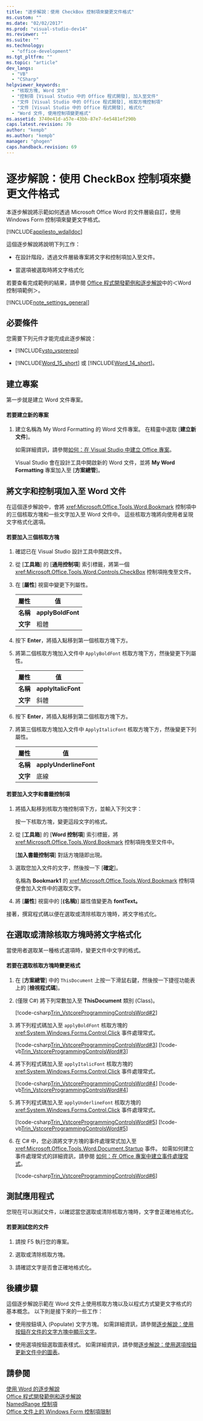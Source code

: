 ```yaml
---
title: "逐步解說：使用 CheckBox 控制項來變更文件格式"
ms.custom: ""
ms.date: "02/02/2017"
ms.prod: "visual-studio-dev14"
ms.reviewer: ""
ms.suite: ""
ms.technology: 
  - "office-development"
ms.tgt_pltfrm: ""
ms.topic: "article"
dev_langs: 
  - "VB"
  - "CSharp"
helpviewer_keywords: 
  - "核取方塊, Word 文件"
  - "控制項 [Visual Studio 中的 Office 程式開發], 加入至文件"
  - "文件 [Visual Studio 中的 Office 程式開發], 核取方塊控制項"
  - "文件 [Visual Studio 中的 Office 程式開發], 格式化"
  - "Word 文件, 使用控制項變更格式"
ms.assetid: 3740e41d-a57e-43bb-87e7-6e5481ef290b
caps.latest.revision: 70
author: "kempb"
ms.author: "kempb"
manager: "ghogen"
caps.handback.revision: 69
---
```

# 逐步解說：使用 CheckBox 控制項來變更文件格式
  本逐步解說將示範如何透過 Microsoft Office Word 的文件層級自訂，使用 Windows Form 控制項來變更文字格式。  
  
 [!INCLUDE[appliesto_wdalldoc](../vsto/includes/appliesto-wdalldoc-md.md)]  
  
 這個逐步解說將說明下列工作：  
  
-   在設計階段，透過文件層級專案將文字和控制項加入至文件。  
  
-   當選項被選取時將文字格式化  
  
 若要查看完成範例的結果，請參閱 [Office 程式開發範例和逐步解說](../vsto/office-development-samples-and-walkthroughs.md)中的＜Word 控制項範例＞。  
  
 [!INCLUDE[note_settings_general](../sharepoint/includes/note-settings-general-md.md)]  
  
## 必要條件  
 您需要下列元件才能完成此逐步解說：  
  
-   [!INCLUDE[vsto_vsprereq](../vsto/includes/vsto-vsprereq-md.md)]  
  
-   [!INCLUDE[Word_15_short](../vsto/includes/word-15-short-md.md)] 或 [!INCLUDE[Word_14_short](../vsto/includes/word-14-short-md.md)]。  
  
## 建立專案  
 第一步就是建立 Word 文件專案。  
  
#### 若要建立新的專案  
  
1.  建立名稱為 My Word Formatting 的 Word 文件專案。  在精靈中選取 \[**建立新文件**\]。  
  
     如需詳細資訊，請參閱[如何：在 Visual Studio 中建立 Office 專案](../vsto/how-to-create-office-projects-in-visual-studio.md)。  
  
     Visual Studio 會在設計工具中開啟新的 Word 文件，並將 **My Word Formatting** 專案加入至 \[**方案總管**\]。  
  
## 將文字和控制項加入至 Word 文件  
 在這個逐步解說中，會將 <xref:Microsoft.Office.Tools.Word.Bookmark> 控制項中的三個核取方塊和一些文字加入至 Word 文件中。  這些核取方塊將向使用者呈現文字格式化選項。  
  
#### 若要加入三個核取方塊  
  
1.  確認已在 Visual Studio 設計工具中開啟文件。  
  
2.  從 \[**工具箱**\] 的 \[**通用控制項**\] 索引標籤，將第一個 <xref:Microsoft.Office.Tools.Word.Controls.CheckBox> 控制項拖曳至文件。  
  
3.  在 \[**屬性**\] 視窗中變更下列屬性。  
  
    |屬性|值|  
    |--------|-------|  
    |**名稱**|**applyBoldFont**|  
    |**文字**|粗體|  
  
4.  按下 **Enter**，將插入點移到第一個核取方塊下方。  
  
5.  將第二個核取方塊加入文件中 `ApplyBoldFont` 核取方塊下方，然後變更下列屬性。  
  
    |屬性|值|  
    |--------|-------|  
    |**名稱**|**applyItalicFont**|  
    |**文字**|斜體|  
  
6.  按下 **Enter**，將插入點移到第二個核取方塊下方。  
  
7.  將第三個核取方塊加入文件中 `ApplyItalicFont` 核取方塊下方，然後變更下列屬性。  
  
    |屬性|值|  
    |--------|-------|  
    |**名稱**|**applyUnderlineFont**|  
    |**文字**|底線|  
  
#### 若要加入文字和書籤控制項  
  
1.  將插入點移到核取方塊控制項下方，並輸入下列文字：  
  
     按一下核取方塊，變更這段文字的格式。  
  
2.  從 \[**工具箱**\] 的 \[**Word 控制項**\] 索引標籤，將 <xref:Microsoft.Office.Tools.Word.Bookmark> 控制項拖曳至文件中。  
  
     \[**加入書籤控制項**\] 對話方塊隨即出現。  
  
3.  選取您加入文件的文字，然後按一下 \[**確定**\]。  
  
     名稱為 **Bookmark1** 的 <xref:Microsoft.Office.Tools.Word.Bookmark> 控制項便會加入文件中的選取文字。  
  
4.  將 \[**屬性**\] 視窗中的 \[**\(名稱\)**\] 屬性值變更為 **fontText。**  
  
 接著，撰寫程式碼以便在選取或清除核取方塊時，將文字格式化。  
  
## 在選取或清除核取方塊時將文字格式化  
 當使用者選取某一種格式選項時，變更文件中文字的格式。  
  
#### 若要在選取核取方塊時變更格式  
  
1.  在 \[**方案總管**\] 中的 `ThisDocument` 上按一下滑鼠右鍵，然後按一下捷徑功能表上的 \[**檢視程式碼**\]。  
  
2.  \(僅限 C\#\) 將下列常數加入至 **ThisDocument** 類別 \(Class\)。  
  
     [!code-csharp[Trin_VstcoreProgrammingControlsWord#2](../snippets/csharp/VS_Snippets_OfficeSP/Trin_VstcoreProgrammingControlsWord/CS/ThisDocument.cs#2)]  
  
3.  將下列程式碼加入至 `applyBoldFont` 核取方塊的 <xref:System.Windows.Forms.Control.Click> 事件處理常式。  
  
     [!code-csharp[Trin_VstcoreProgrammingControlsWord#3](../snippets/csharp/VS_Snippets_OfficeSP/Trin_VstcoreProgrammingControlsWord/CS/ThisDocument.cs#3)]
     [!code-vb[Trin_VstcoreProgrammingControlsWord#3](../snippets/visualbasic/VS_Snippets_OfficeSP/Trin_VstcoreProgrammingControlsWord/VB/ThisDocument.vb#3)]  
  
4.  將下列程式碼加入至 `applyItalicFont` 核取方塊的 <xref:System.Windows.Forms.Control.Click> 事件處理常式。  
  
     [!code-csharp[Trin_VstcoreProgrammingControlsWord#4](../snippets/csharp/VS_Snippets_OfficeSP/Trin_VstcoreProgrammingControlsWord/CS/ThisDocument.cs#4)]
     [!code-vb[Trin_VstcoreProgrammingControlsWord#4](../snippets/visualbasic/VS_Snippets_OfficeSP/Trin_VstcoreProgrammingControlsWord/VB/ThisDocument.vb#4)]  
  
5.  將下列程式碼加入至 `applyUnderlineFont` 核取方塊的 <xref:System.Windows.Forms.Control.Click> 事件處理常式。  
  
     [!code-csharp[Trin_VstcoreProgrammingControlsWord#5](../snippets/csharp/VS_Snippets_OfficeSP/Trin_VstcoreProgrammingControlsWord/CS/ThisDocument.cs#5)]
     [!code-vb[Trin_VstcoreProgrammingControlsWord#5](../snippets/visualbasic/VS_Snippets_OfficeSP/Trin_VstcoreProgrammingControlsWord/VB/ThisDocument.vb#5)]  
  
6.  在 C\# 中，您必須將文字方塊的事件處理常式加入至 <xref:Microsoft.Office.Tools.Word.Document.Startup> 事件。  如需如何建立事件處理常式的詳細資訊，請參閱 [如何：在 Office 專案中建立事件處理常式](../vsto/how-to-create-event-handlers-in-office-projects.md)。  
  
     [!code-csharp[Trin_VstcoreProgrammingControlsWord#6](../snippets/csharp/VS_Snippets_OfficeSP/Trin_VstcoreProgrammingControlsWord/CS/ThisDocument.cs#6)]  
  
## 測試應用程式  
 您現在可以測試文件，以確認當您選取或清除核取方塊時，文字會正確地格式化。  
  
#### 若要測試您的文件  
  
1.  請按 F5 執行您的專案。  
  
2.  選取或清除核取方塊。  
  
3.  請確認文字是否會正確地格式化。  
  
## 後續步驟  
 這個逐步解說示範在 Word 文件上使用核取方塊以及以程式方式變更文字格式的基本概念。  以下則是接下來的一些工作：  
  
-   使用按鈕填入 \(Populate\) 文字方塊。  如需詳細資訊，請參閱[逐步解說：使用按鈕在文件的文字方塊中顯示文字](../vsto/walkthrough-displaying-text-in-a-text-box-in-a-document-using-a-button.md)。  
  
-   使用選項按鈕選取圖表樣式。  如需詳細資訊，請參閱[逐步解說：使用選項按鈕更新文件中的圖表](../vsto/walkthrough-updating-a-chart-in-a-document-using-radio-buttons.md)。  
  
## 請參閱  
 [使用 Word 的逐步解說](../vsto/walkthroughs-using-word.md)   
 [Office 程式開發範例和逐步解說](../vsto/office-development-samples-and-walkthroughs.md)   
 [NamedRange 控制項](../vsto/namedrange-control.md)   
 [Office 文件上的 Windows Form 控制項限制](../vsto/limitations-of-windows-forms-controls-on-office-documents.md)  
  
  
